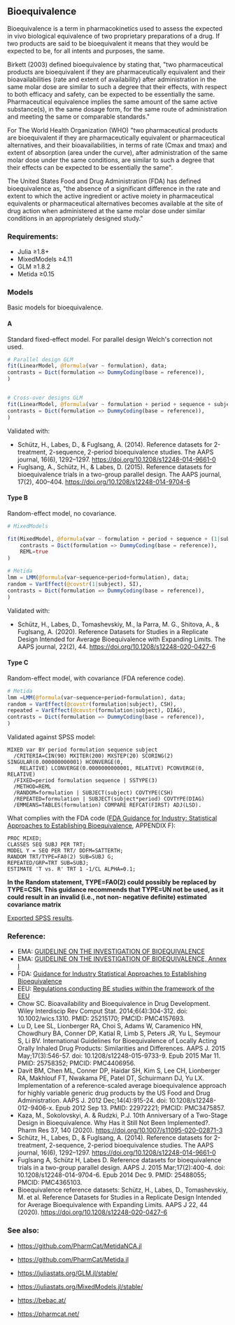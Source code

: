 ## Bioequivalence

Bioequivalence is a term in pharmacokinetics used to assess the expected in vivo biological equivalence of two proprietary preparations of a drug. If two products are said to be bioequivalent it means that they would be expected to be, for all intents and purposes, the same.

Birkett (2003) defined bioequivalence by stating that, "two pharmaceutical products are bioequivalent if they are pharmaceutically equivalent and their bioavailabilities (rate and extent of availability) after administration in the same molar dose are similar to such a degree that their effects, with respect to both efficacy and safety, can be expected to be essentially the same. Pharmaceutical equivalence implies the same amount of the same active substance(s), in the same dosage form, for the same route of administration and meeting the same or comparable standards."

For The World Health Organization (WHO) "two pharmaceutical products are bioequivalent if they are pharmaceutically equivalent or pharmaceutical alternatives, and their bioavailabilities, in terms of rate (Cmax and tmax) and extent of absorption (area under the curve), after administration of the same molar dose under the same conditions, are similar to such a degree that their effects can be expected to be essentially the same".

The United States Food and Drug Administration (FDA) has defined bioequivalence as, "the absence of a significant difference in the rate and extent to which the active ingredient or active moiety in pharmaceutical equivalents or pharmaceutical alternatives becomes available at the site of drug action when administered at the same molar dose under similar conditions in an appropriately designed study."

### Requirements:

* Julia ≥1.8+
* MixedModels ≥4.11
* GLM ≥1.8.2
* Metida ≥0.15

### Models 

Basic models for bioequivalence.

#### A

Standard fixed-effect model. For parallel design Welch's correction not used.

```julia
# Parallel design GLM
fit(LinearModel, @formula(var ~ formulation), data; 
contrasts = Dict(formulation => DummyCoding(base = reference)),
)


# Cross-over designs GLM
fit(LinearModel, @formula(var ~ formulation + period + sequence + subject), data; 
contrasts = Dict(formulation => DummyCoding(base = reference)),
)
```

Validated with:

* Schütz, H., Labes, D., & Fuglsang, A. (2014). Reference datasets for 2-treatment, 2-sequence, 2-period bioequivalence studies. The AAPS journal, 16(6), 1292–1297. https://doi.org/10.1208/s12248-014-9661-0
* Fuglsang, A., Schütz, H., & Labes, D. (2015). Reference datasets for bioequivalence trials in a two-group parallel design. The AAPS journal, 17(2), 400–404. https://doi.org/10.1208/s12248-014-9704-6


#### Type B

Random-effect model, no covariance.

```julia
# MixedModels

fit(MixedModel, @formula(var ~ formulation + period + sequence + (1|subject)), data; 
    contrasts = Dict(formulation => DummyCoding(base = reference)),
    REML=true
)

# Metida
lmm = LMM(@formula(var~sequence+period+formulation), data;
random = VarEffect(@covstr(1|subject), SI),
contrasts = Dict(formulation => DummyCoding(base = reference)),
)

```

Validated with: 

* Schütz, H., Labes, D., Tomashevskiy, M., la Parra, M. G., Shitova, A., & Fuglsang, A. (2020). Reference Datasets for Studies in a Replicate Design Intended for Average Bioequivalence with Expanding Limits. The AAPS journal, 22(2), 44. https://doi.org/10.1208/s12248-020-0427-6


#### Type C

Random-effect model, with covariance (FDA reference code).

```julia
# Metida
lmm =LMM(@formula(var~sequence+period+formulation), data;
random = VarEffect(@covstr(formulation|subject), CSH),
repeated = VarEffect(@covstr(formulation|subject), DIAG),
contrasts = Dict(formulation => DummyCoding(base = reference)),
)
```

Validated against SPSS model:

```
MIXED var BY period formulation sequence subject
  /CRITERIA=CIN(90) MXITER(200) MXSTEP(20) SCORING(2) SINGULAR(0.000000000001) HCONVERGE(0,
    RELATIVE) LCONVERGE(0.0000000000001, RELATIVE) PCONVERGE(0, RELATIVE)
  /FIXED=period formulation sequence | SSTYPE(3)
  /METHOD=REML
  /RANDOM=formulation | SUBJECT(subject) COVTYPE(CSH)
  /REPEATED=formulation | SUBJECT(subject*period) COVTYPE(DIAG)
  /EMMEANS=TABLES(formulation) COMPARE REFCAT(FIRST) ADJ(LSD).
```

What complies with the FDA code ([FDA Guidance for Industry: Statistical Approaches to Establishing Bioequivalence](https://www.fda.gov/media/70958/download), APPENDIX F):

```
PROC MIXED;
CLASSES SEQ SUBJ PER TRT;
MODEL Y = SEQ PER TRT/ DDFM=SATTERTH;
RANDOM TRT/TYPE=FA0(2) SUB=SUBJ G;
REPEATED/GRP=TRT SUB=SUBJ;
ESTIMATE 'T vs. R' TRT 1 -1/CL ALPHA=0.1;
```

**In the Random statement, TYPE=FA0(2) could possibly be replaced by TYPE=CSH. This
guidance recommends that TYPE=UN not be used, as it could result in an invalid (i.e., not non-
negative definite) estimated covariance matrix**

[Exported SPSS results](https://github.com/PharmCat/Metida.jl/blob/f76cd21fe7aceb01e5d0fcf75137c9ff6f3a8377/validation/RDS-OUTPUT.docx).


### Reference:


* EMA: [GUIDELINE ON THE INVESTIGATION OF BIOEQUIVALENCE](https://www.ema.europa.eu/en/documents/scientific-guideline/guideline-investigation-bioequivalence-rev1_en.pdf)
* EMA: [GUIDELINE ON THE INVESTIGATION OF BIOEQUIVALENCE, Annex I](https://www.ema.europa.eu/en/documents/other/31-annex-i-statistical-analysis-methods-compatible-ema-bioequivalence-guideline_en.pdf)
* FDA: [Guidance for Industry Statistical Approaches to Establishing Bioequivalence](https://www.fda.gov/media/70958/download)
* EEU: [Regulations conducting BE studies within the framework of the EEU](https://docs.eaeunion.org/docs/ru-ru/01411942/cncd_21112016_85)
* Chow SC. Bioavailability and Bioequivalence in Drug Development. Wiley Interdiscip Rev Comput Stat. 2014;6(4):304-312. doi: 10.1002/wics.1310. PMID: 25215170; PMCID: PMC4157693.
* Lu D, Lee SL, Lionberger RA, Choi S, Adams W, Caramenico HN, Chowdhury BA, Conner DP, Katial R, Limb S, Peters JR, Yu L, Seymour S, Li BV. International Guidelines for Bioequivalence of Locally Acting Orally Inhaled Drug Products: Similarities and Differences. AAPS J. 2015 May;17(3):546-57. doi: 10.1208/s12248-015-9733-9. Epub 2015 Mar 11. PMID: 25758352; PMCID: PMC4406956.
* Davit BM, Chen ML, Conner DP, Haidar SH, Kim S, Lee CH, Lionberger RA, Makhlouf FT, Nwakama PE, Patel DT, Schuirmann DJ, Yu LX. Implementation of a reference-scaled average bioequivalence approach for highly variable generic drug products by the US Food and Drug Administration. AAPS J. 2012 Dec;14(4):915-24. doi: 10.1208/s12248-012-9406-x. Epub 2012 Sep 13. PMID: 22972221; PMCID: PMC3475857.
* Kaza, M., Sokolovskyi, A. & Rudzki, P.J. 10th Anniversary of a Two-Stage Design in Bioequivalence. Why Has it Still Not Been Implemented?. Pharm Res 37, 140 (2020). https://doi.org/10.1007/s11095-020-02871-3
* Schütz, H., Labes, D., & Fuglsang, A. (2014). Reference datasets for 2-treatment, 2-sequence, 2-period bioequivalence studies. The AAPS journal, 16(6), 1292–1297. https://doi.org/10.1208/s12248-014-9661-0
* Fuglsang A, Schütz H, Labes D. Reference datasets for bioequivalence trials in a two-group parallel design. AAPS J. 2015 Mar;17(2):400-4. doi: 10.1208/s12248-014-9704-6. Epub 2014 Dec 9. PMID: 25488055; PMCID: PMC4365103.
* Bioequivalence reference datasets: Schütz, H., Labes, D., Tomashevskiy, M. et al. Reference Datasets for Studies in a Replicate Design Intended for Average Bioequivalence with Expanding Limits. AAPS J 22, 44 (2020). https://doi.org/10.1208/s12248-020-0427-6



### See also:

* https://github.com/PharmCat/MetidaNCA.jl
* https://github.com/PharmCat/Metida.jl
* https://juliastats.org/GLM.jl/stable/
* https://juliastats.org/MixedModels.jl/stable/

* https://bebac.at/
* https://pharmcat.net/